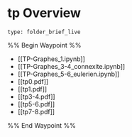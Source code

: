 # tp Overview
 
```ccard
type: folder_brief_live
```
 
%% Begin Waypoint %%
- [[TP-Graphes_1.ipynb]]
- [[TP-Graphes_3-4_connexite.ipynb]]
- [[TP-Graphes_5-6_eulerien.ipynb]]
- [[tp0.pdf]]
- [[tp1.pdf]]
- [[tp3-4.pdf]]
- [[tp5-6.pdf]]
- [[tp7-8.pdf]]

%% End Waypoint %%
